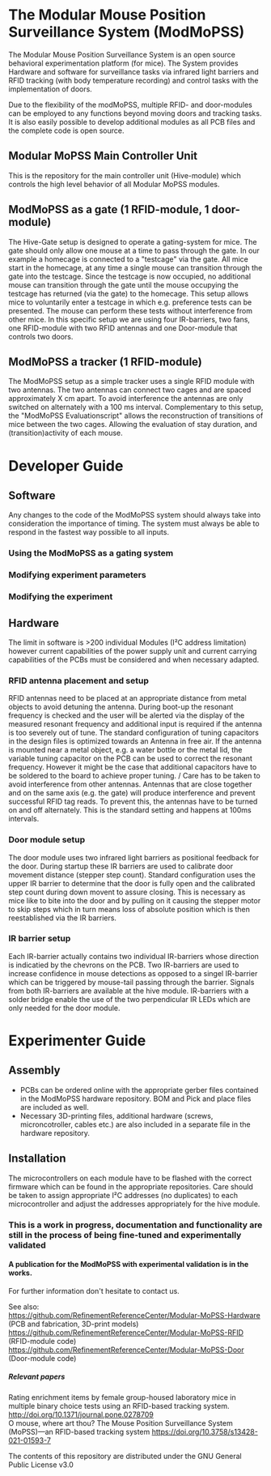 # The Modular Mouse Position Surveillance System (ModMoPSS)
The Modular Mouse Position Surveillance System is an open source behavioral experimentation platform (for mice). The System provides Hardware and software for surveillance tasks via infrared light barriers and RFID tracking (with body temperature recording) and control tasks with the implementation of doors.

Due to the flexibility of the modMoPSS, multiple RFID- and door-modules can be employed to any functions beyond moving doors and tracking tasks. It is also easily possible to develop additional modules as all PCB files and the complete code is open source.

## Modular MoPSS Main Controller Unit

This is the repository for the main controller unit (Hive-module) which controls the high level behavior of all Modular MoPSS modules.

## ModMoPSS as a gate (1 RFID-module, 1 door-module)
The Hive-Gate setup is designed to operate a gating-system for mice. The gate should only allow one mouse at a time to pass through the gate. In our example a homecage is connected to a "testcage" via the gate. All mice start in the homecage, at any time a single mouse can transition through the gate into the testcage. Since the testcage is now occupied, no additional mouse can transition through the gate until the mouse occupying the testcage has returned (via the gate) to the homecage.
This setup allows mice to voluntarily enter a testcage in which e.g. preference tests can be presented. The mouse can perform these tests without interference from other mice.
In this specific setup we are using four IR-barriers, two fans, one RFID-module with two RFID antennas and one Door-module that controls two doors.

## ModMoPSS a tracker (1 RFID-module)
The ModMoPSS setup as a simple tracker uses a single RFID module with two antennas. The two antennas can connect two cages and are spaced approximately X cm apart. To avoid interference the antennas are only switched on alternately with a 100 ms interval. Complementary to this setup, the "ModMoPSS Evaluationscript" allows the reconstruction of transitions of mice between the two cages. Allowing the evaluation of stay duration, and (transition)activity of each mouse.


# Developer Guide

## Software
Any changes to the code of the ModMoPSS system should always take into consideration the importance of timing. The system must always be able to respond in the fastest way possible to all inputs.
### Using the ModMoPSS as a gating system
### Modifying experiment parameters
### Modifying the experiment

## Hardware
The limit in software is >200 individual Modules (I²C address limitation) however current capabilities of the power supply unit and current carrying capabilities of the PCBs must be considered and when necessary adapted. 

### RFID antenna placement and setup
RFID antennas need to be placed at an appropriate distance from metal objects to avoid detuning the antenna. During boot-up the resonant frequency is checked and the user will be alerted via the display of the measured resonant frequency and additional input is required if the antenna is too severely out of tune. The standard configuration of tuning capacitors in the design files is optimized towards an Antenna in free air. If the antenna is mounted near a metal object, e.g. a water bottle or the metal lid, the variable tuning capacitor on the PCB can be used to correct the resonant frequency. However it might be the case that additional capacitors have to be soldered to the board to achieve proper tuning. /
Care has to be taken to avoid interference from other antennas. Antennas that are close together and on the same axis (e.g. the gate) will produce interference and prevent successful RFID tag reads. To prevent this, the antennas have to be turned on and off alternately. This is the standard setting and happens at 100ms intervals.

### Door module setup
The door module uses two infrared light barriers as positional feedback for the door. During startup these IR barriers are used to calibrate door movement distance (stepper step count). Standard configuration uses the upper IR barrier to determine that the door is fully open and the calibrated step count during down movent to assure closing. This is necessary as mice like to bite into the door and by pulling on it causing the stepper motor to skip steps which in turn means loss of absolute position which is then reestablished via the IR barriers. 

### IR barrier setup
Each IR-barrier actually contains two individual IR-barriers whose direction is indicatied by the chevrons on the PCB. Two IR-barriers are used to increase confidence in mouse detections as opposed to a singel IR-barrier which can be triggered by mouse-tail passing through the barrier. Signals from both IR-barriers are available at the hive module.
IR-barriers with a solder bridge enable the use of the two perpendicular IR LEDs which are only needed for the door module.

# Experimenter Guide

## Assembly
- PCBs can be ordered online with the appropriate gerber files contained in the ModMoPSS hardware repository. BOM and Pick and place files are included as well.
- Necessary 3D-printing files, additional hardware (screws, microncotroller, cables etc.) are also included in a separate file in the hardware repository.

## Installation
The microcontrollers on each module have to be flashed with the correct firmware which can be found in the appropriate repositories. Care should be taken to assign appropriate I²C addresses (no duplicates) to each microcontroller and adjust the addresses appropriately for the hive module.


### This is a work in progress, documentation and functionality are still in the process of being fine-tuned and experimentally validated
#### A publication for the ModMoPSS with experimental validation is in the works.

For further information don't hesitate to contact us.

See also: \
https://github.com/RefinementReferenceCenter/Modular-MoPSS-Hardware (PCB and fabrication, 3D-print models)\
https://github.com/RefinementReferenceCenter/Modular-MoPSS-RFID (RFID-module code)\
https://github.com/RefinementReferenceCenter/Modular-MoPSS-Door (Door-module code)

##### Relevant papers
Rating enrichment items by female group-housed laboratory mice in multiple binary choice tests using an RFID-based tracking system. http://doi.org/10.1371/journal.pone.0278709 \
O mouse, where art thou? The Mouse Position Surveillance System (MoPSS)—an RFID-based tracking system https://doi.org/10.3758/s13428-021-01593-7

The contents of this repository are distributed under the GNU General Public License v3.0
